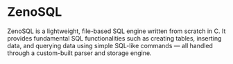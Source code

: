 # ZenoSQL
ZenoSQL is a lightweight, file-based SQL engine written from scratch in C. It provides fundamental SQL functionalities such as creating tables, inserting data, and querying data using simple SQL-like commands — all handled through a custom-built parser and storage engine.

